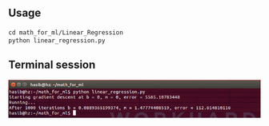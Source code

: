 
## Usage 

```
cd math_for_ml/Linear_Regression
python linear_regression.py
```

## Terminal session
![alt-text-2](https://github.com/hasibzunair/math-for-ml/blob/master/Linear_Regression/gradient-descent-terminal.png "title-2")
